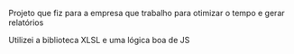 Projeto que fiz para a empresa que trabalho para otimizar o tempo e gerar relatórios

Utilizei a biblioteca XLSL e uma lógica boa de JS
